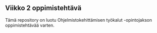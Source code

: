 ## Viikko 2 oppimistehtävä

Tämä repository on luotu Ohjelmistokehittämisen työkalut -opintojakson oppimistehtävää varten.
